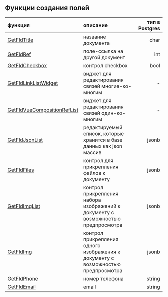 ## Функции создания полей

|  функция      | описание    |  тип в Postgres   |
| :------------- | :---------- | -----------: |
| [GetFldTitle](/flds/getFldTitle.md)  | название документа   | char    |
| [GetFldRef](/flds/getFldRef.md)   | поле-ссылка на другой документ | int  |
| [GetFldCheckbox](/flds/getFldCheckbox.md) | контрол checkbox | bool |
| [GetFldLinkListWidget](/flds/getFldLinkListWidget.md)   | виджет для редактирования связей многие-ко-многим | -  |
| [GetFldVueCompositionRefList](/flds/getFldVueCompositionRefList.md)   | виджет для редактирования связей один-ко-многим | -  |
| [GetFldJsonList](/flds/getFldJsonList.md)   | редактируемый список, которые хранится в базе данных как json массив | jsonb  |
| [GetFldFiles](/flds/getFldFiles.md) | контрол для прикрепления файлов к документу | jsonb |
| [GetFldImgList](/flds/getFldImgList.md) | контрол прикрепления набора изображений к документу с возможностью предпросмотра | jsonb |
| [GetFldImg](/flds/getFldImg.md) | контрол прикрепления одного изображения к документу с возможностью предпросмотра | jsonb |
| [GetFldPhone](/flds/getFldPhone.md) | номер телефона | string |
| [GetFldEmail](/flds/getFldEmail.md) | email | string |
